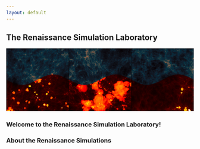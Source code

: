 ```yaml
---
layout: default
---
```


## The Renaissance Simulation Laboratory

![Renaissance Simulations](images/renaissance_sims.png)

### Welcome to the Renaissance Simulation Laboratory!

### About the Renaissance Simulations
